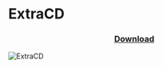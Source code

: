 # ExtraCD

<h3 align="center"> <a href="https://github.com/Orbinya/World-of-Warcraft/raw/master/Addons/ExtraCD/ExtraCD.zip">Download</a> </h3>

![ExtraCD](https://drive.google.com/open?id=1bXSDAoyeDmCNF9sIATthQyjqUbRK6qCR)

